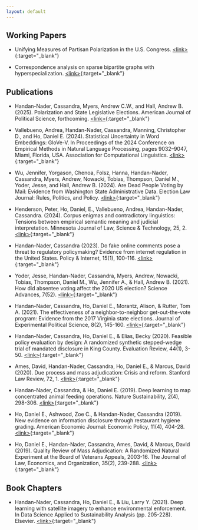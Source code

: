 ```yaml
---
layout: default
---
```

## Working Papers

- Unifying Measures of Partisan Polarization in the U.S. Congress. [\<link\>](https://www.dropbox.com/scl/fi/1ib56nm66nv44mfb2mlao/unifying_measures.pdf?rlkey=n3hb8hk1llg5375k8xk7xkdix&st=3vewt1zi&dl=0){:target="_blank"}

- Correspondence analysis on sparse bipartite graphs with hyperspecialization. [\<link\>](https://www.dropbox.com/scl/fi/7rc8jg5g6lwd1u9q2z71b/CA_Algorithms_Paper.pdf?rlkey=mg5jw71q17861nbbocahafn2g&dl=0){:target="_blank"}


## Publications

- Handan-Nader, Cassandra, Myers, Andrew C.W., and Hall, Andrew B. (2025). Polarization and State Legislative Elections. American Journal of Political Science, forthcoming. [\<link\>](https://doi.org/10.1111/ajps.12973){:target="_blank"}

- Vallebueno, Andrea, Handan-Nader, Cassandra, Manning, Christopher D., and Ho, Daniel E. (2024). Statistical Uncertainty in Word Embeddings: GloVe-V. In Proceedings of the 2024 Conference on Empirical Methods in Natural Language Processing, pages 9032–9047, Miami, Florida, USA. Association for Computational Linguistics. [\<link\>](https://aclanthology.org/2024.emnlp-main.510/){:target="_blank"}

- Wu, Jennifer, Yorgason, Chenoa, Folsz, Hanna, Handan-Nader, Cassandra, Myers, Andrew,  Nowacki, Tobias, Thompson, Daniel M., Yoder, Jesse, and Hall, Andrew B. (2024). Are Dead People Voting by Mail: Evidence from Washington State Administrative Data. Election Law Journal: Rules, Politics, and Policy. [\<link\>](https://www.liebertpub.com/doi/10.1089/elj.2023.0047){:target="_blank"}

- Henderson, Peter, Ho, Daniel, E., Vallebueno, Andrea, Handan-Nader, Cassandra. (2024). Corpus enigmas and contradictory linguistics: Tensions between empirical semantic meaning and judicial interpretation. Minnesota Journal of Law, Science & Technology, 25, 2. [\<link\>](https://scholarship.law.umn.edu/mjlst/vol25/iss2/12/){:target="_blank"}

- Handan-Nader, Cassandra (2023). Do fake online comments pose a threat to regulatory policymaking? Evidence from internet regulation in the United States. Policy & Internet, 15(1), 100-116.
[\<link\>](https://doi.org/10.1002/poi3.327){:target="_blank"}

- Yoder, Jesse, Handan-Nader, Cassandra, Myers, Andrew, Nowacki, Tobias, Thompson, Daniel M., Wu, Jennifer A., & Hall, Andrew B.
(2021). How did absentee voting affect the 2020 US election? Science Advances, 7(52).
[\<link\>]( https://doi.org/10.1126/sciadv.abk1755){:target="_blank"}

- Handan-Nader, Cassandra, Ho, Daniel E., Morantz, Alison, & Rutter, Tom A. (2021). The effectiveness of a neighbor-to-neighbor get-out-the-vote program: Evidence from the 2017 Virginia state elections. Journal of Experimental Political Science, 8(2), 145-160. [\<link\>](https://doi.org/10.1017/XPS.2020.11){:target="_blank"}

- Handan-Nader, Cassandra, Ho, Daniel E., & Elias, Becky (2020). Feasible policy evaluation by design: A randomized synthetic stepped-wedge trial of mandated disclosure in King County. Evaluation Review, 44(1), 3-50.
[\<link\>](https://doi.org/10.1177/0193841X20930852){:target="_blank"}

- Ames, David, Handan-Nader, Cassandra, Ho, Daniel E., & Marcus, David (2020). Due process and mass adjudication: Crisis and reform. Stanford Law Review, 72, 1. [\<link\>](https://www.stanfordlawreview.org/print/article/due-process-and-mass-adjudication/){:target="_blank"}

- Handan-Nader, Cassandra, & Ho, Daniel E. (2019). Deep learning to map concentrated animal feeding operations. Nature Sustainability, 2(4), 298-306. [\<link\>](https://www.nature.com/articles/s41893-019-0246-x){:target="_blank"}

- Ho, Daniel E., Ashwood, Zoe C., & Handan-Nader, Cassandra (2019). New evidence on information disclosure through restaurant hygiene grading. American Economic Journal: Economic Policy, 11(4), 404-28. [\<link\>](https://doi.org/10.1257/pol.20180230){:target="_blank"}

- Ho, Daniel E., Handan-Nader, Cassandra, Ames, David, & Marcus, David (2019). Quality Review of Mass Adjudication: A Randomized Natural Experiment at the Board of Veterans Appeals, 2003-16. The Journal of Law, Economics, and Organization, 35(2), 239-288. [\<link\>](https://doi.org/10.1093/jleo/ewz001){:target="_blank"}

## Book Chapters

- Handan-Nader, Cassandra, Ho, Daniel E., & Liu, Larry Y. (2021). Deep learning with satellite imagery to enhance environmental enforcement. In Data Science Applied to Sustainability Analysis (pp. 205-228). Elsevier. [\<link\>](https://purl.stanford.edu/bh005pt4088){:target="_blank"}
